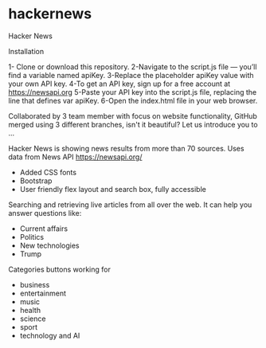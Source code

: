 # hackernews

Hacker News

Installation

1- Clone or download this repository.
2-Navigate to the script.js file — you’ll find a variable named apiKey.
3-Replace the placeholder apiKey value with your own API key.
4-To get an API key, sign up for a free account at https://newsapi.org
5-Paste your API key into the script.js file, replacing the line that defines var apiKey.
6-Open the index.html file in your web browser.

Collaborated by 3 team member with focus on website functionality, GitHub merged using 3 different branches, isn't it beautiful? Let us introduce you to ...

Hacker News is showing news results from more than 70 sources. Uses data from News API https://newsapi.org/

- Added CSS fonts
- Bootstrap
- User friendly flex layout and search box, fully accessible

Searching and retrieving live articles from all over the web. It can help you answer questions like:

- Current affairs
- Politics
- New technologies
- Trump

Categories buttons working for

- business
- entertainment
- music
- health
- science
- sport
- technology and AI

